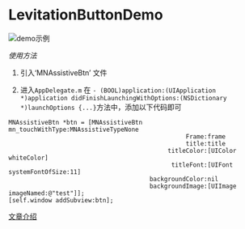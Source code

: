 # LevitationButtonDemo

![demo示例](https://github.com/miniLV/LevitationButtonDemo/blob/master/demo.gif)

*使用方法*

1. 引入‘MNAssistiveBtn’ 文件

2. 进入`AppDelegate.m` 在 ```- (BOOL)application:(UIApplication *)application didFinishLaunchingWithOptions:(NSDictionary *)launchOptions {...}```方法中，添加以下代码即可
```
MNAssistiveBtn *btn = [MNAssistiveBtn mn_touchWithType:MNAssistiveTypeNone
                                                 Frame:frame
                                                 title:title
                                            titleColor:[UIColor whiteColor]
                                             titleFont:[UIFont systemFontOfSize:11]
                                       backgroundColor:nil
                                       backgroundImage:[UIImage imageNamed:@"test"]];
[self.window addSubview:btn];

```

[文章介绍](https://www.jianshu.com/p/5a0ca7c4fd78)
